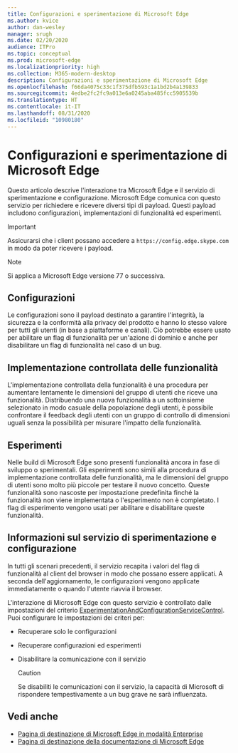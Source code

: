 ```yaml
---
title: Configurazioni e sperimentazione di Microsoft Edge
ms.author: kvice
author: dan-wesley
manager: srugh
ms.date: 02/20/2020
audience: ITPro
ms.topic: conceptual
ms.prod: microsoft-edge
ms.localizationpriority: high
ms.collection: M365-modern-desktop
description: Configurazioni e sperimentazione di Microsoft Edge
ms.openlocfilehash: f66da4075c33c1f375dfb593c1a1bd2b4a139833
ms.sourcegitcommit: 4edbe2fc2fc9a013e6a0245aba485fcc5905539b
ms.translationtype: HT
ms.contentlocale: it-IT
ms.lasthandoff: 08/31/2020
ms.locfileid: "10980180"
---
```

# Configurazioni e sperimentazione di Microsoft Edge

Questo articolo descrive l'interazione tra Microsoft Edge e il servizio di sperimentazione e configurazione. Microsoft Edge comunica con questo servizio per richiedere e ricevere diversi tipi di payload. Questi payload includono configurazioni, implementazioni di funzionalità ed esperimenti.

> [!IMPORTANT]
> Assicurarsi che i client possano accedere a `https://config.edge.skype.com` in modo da poter ricevere i payload.

> [!NOTE]
> Si applica a Microsoft Edge versione 77 o successiva.

## Configurazioni

Le configurazioni sono il payload destinato a garantire l'integrità, la sicurezza e la conformità alla privacy del prodotto e hanno lo stesso valore per tutti gli utenti (in base a piattaforme e canali). Ciò potrebbe essere usato per abilitare un flag di funzionalità per un'azione di dominio e anche per disabilitare un flag di funzionalità nel caso di un bug.

## Implementazione controllata delle funzionalità

L'implementazione controllata della funzionalità è una procedura per aumentare lentamente le dimensioni del gruppo di utenti che riceve una funzionalità. Distribuendo una nuova funzionalità a un sottoinsieme selezionato in modo casuale della popolazione degli utenti, è possibile confrontare il feedback degli utenti con un gruppo di controllo di dimensioni uguali senza la possibilità per misurare l'impatto della funzionalità.

## Esperimenti

Nelle build di Microsoft Edge sono presenti funzionalità ancora in fase di sviluppo o sperimentali. Gli esperimenti sono simili alla procedura di implementazione controllata delle funzionalità, ma le dimensioni del gruppo di utenti sono molto più piccole per testare il nuovo concetto. Queste funzionalità sono nascoste per impostazione predefinita finché la funzionalità non viene implementata o l'esperimento non è completato. I flag di esperimento vengono usati per abilitare e disabilitare queste funzionalità.

## Informazioni sul servizio di sperimentazione e configurazione

In tutti gli scenari precedenti, il servizio recapita i valori del flag di funzionalità al client del browser in modo che possano essere applicati. A seconda dell'aggiornamento, le configurazioni vengono applicate immediatamente o quando l'utente riavvia il browser.

L'interazione di Microsoft Edge con questo servizio è controllato dalle impostazioni del criterio [ExperimentationAndConfigurationServiceControl](https://docs.microsoft.com/DeployEdge/microsoft-edge-policies#experimentationandconfigurationservicecontrol). Puoi configurare le impostazioni dei criteri per:

- Recuperare solo le configurazioni
- Recuperare configurazioni ed esperimenti
- Disabilitare la comunicazione con il servizio

  > [!CAUTION]
  > Se disabiliti le comunicazioni con il servizio, la capacità di Microsoft di rispondere tempestivamente a un bug grave ne sarà influenzata.

## Vedi anche

- [Pagina di destinazione di Microsoft Edge in modalità Enterprise](https://www.microsoftedgeinsider.com/enterprise)
- [Pagina di destinazione della documentazione di Microsoft Edge](https://docs.microsoft.com/DeployEdge/)
